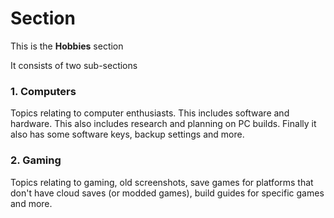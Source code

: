 # Section
This is the **Hobbies** section

It consists of two sub-sections

### 1. Computers
Topics relating to computer enthusiasts.  This includes software and hardware.  This also includes research and planning on PC builds.  Finally it also has some software keys, backup settings and more.

### 2. Gaming
Topics relating to gaming, old screenshots, save games for platforms that don't have cloud saves (or modded games), build guides for specific games and more.